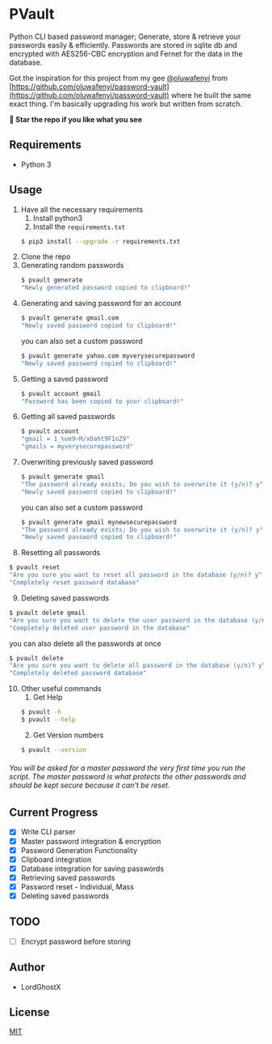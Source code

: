 # PVault

Python CLI based password manager; Generate, store & retrieve your passwords easily & efficiently. Passwords are stored in sqlite db and encrypted with AES256-CBC encryption and Fernet for the data in the database.

Got the inspiration for this project from my gee [@oluwafenyi](https://github.com/oluwafenyi) from [https://github.com/oluwafenyi/password-vault](https://github.com/oluwafenyi/password-vault) where he built the same exact thing. I'm basically upgrading his work but written from scratch.

**🌟 Star the repo if you like what you see**

## Requirements
* Python 3

## Usage
1. Have all the necessary requirements
    1. Install python3
    2. Install the `requirements.txt`
    ```bash
    $ pip3 install --upgrade -r requirements.txt
    ```
2. Clone the repo
3. Generating random passwords
    ```bash
    $ pvault generate
    "Newly generated password copied to clipboard!"
    ```
4. Generating and saving password for an account
    ```bash
    $ pvault generate gmail.com
    "Newly saved password copied to clipboard!"
    ```
    you can also set a custom password
    ```bash
    $ pvault generate yahoo.com myverysecurepassword
    "Newly saved password copied to clipboard!"
    ```
5. Getting a saved password
    ```bash
    $ pvault account gmail
    "Password has been copied to your clipboard!"
    ```
6. Getting all saved passwords
    ```bash
    $ pvault account
    "gmail = 1_%ue9~M/xDaht9F1oZ9"
    "gmails = myverysecurepassword"
    ```
7. Overwriting previously saved password
    ```bash
    $ pvault generate gmail
    "The password already exists; Do you wish to overwrite it (y/n)? y"
    "Newly saved password copied to clipboard!"
    ```
    you can also set a custom password
    ```bash
    $ pvault generate gmail mynewsecurepassword
    "The password already exists; Do you wish to overwrite it (y/n)? y"
    "Newly saved password copied to clipboard!"
    ```
8. Resetting all passwords
  ```bash
  $ pvault reset
  "Are you sure you want to reset all password in the database (y/n)? y"
  "Completely reset password database"
  ```
9. Deleting saved passwords
  ```bash
  $ pvault delete gmail
  "Are you sure you want to delete the user password in the database (y/n)? y"
  "Completely deleted user password in the database"
  ```
  you can also delete all the passwords at once
  ```bash
  $ pvault delete
  "Are you sure you want to delete all password in the database (y/n)? y"
  "Completely deleted password database"
  ```
10. Other useful commands
    1. Get Help
    ```bash
    $ pvault -h
    $ pvault --help
    ```
    2. Get Version numbers
    ```bash
    $ pvault --version
    ```

###### You will be asked for a master password the very first time you run the script. The master password is what protects the other passwords and should be kept secure because it can't be reset.

## Current Progress
* [x] Write CLI parser
* [x] Master password integration & encryption
* [x] Password Generation Functionality
* [x] Clipboard integration
* [x] Database integration for saving passwords
* [x] Retrieving saved passwords
* [x] Password reset - Individual, Mass
* [x] Deleting saved passwords

## TODO
* [ ] Encrypt password before storing

## Author
* LordGhostX

## License
[MIT](https://opensource.org/licenses/MIT)
